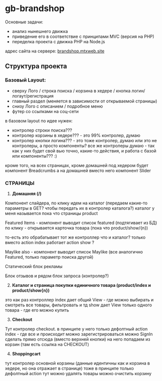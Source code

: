 # gb-brandshop

Основные задачи:

- анализ нынешнего движка
- приведение его в соответствие с принципами MVC (версия на PHP)
- переделка проекта с движка PHP на Node.js

адрес сайта на сервере: [brandshop.mtxweb.site](brandshop.mtxweb.site)

## Структура проекта

### Базовый Layout:
- сверху Лого / строка поиска / корзина в хедере / кнопка логин/логаут/регистрация
- главный раздел (меняется в зависимости от открываемой страницы)
- снизу Лого с описанием / подробное меню
- футер со ссылками на соц-сети

в базовом layout по идее нужен:
- контролер строки поиска???
- контролер корзины в хедере??? - это 99% контролер, думаю
- контролер кнопки логина??? - это тоже контролер, думаю
или это не контролеры, а просто компоненты?
все же контролеры думаю - так как у них будет свой вью точно, какие-то действия, и работа с базой
или компоненты??? :)

кроме того, на всех страницах, кроме домашней под хедером будет компонент Breadcrumbs
а на домашней вместо него компонент Slider

### СТРАНИЦЫ

1. **Домашняя (/)**

Компонент слайдера, по клику идем на каталог (передаем какие-то параметры в GET? чтобы передать их в контролер каталога?)
каталог у меня называется пока что страницы product

Featured Items - компонент выводит список featured (подтягивает из БД)
по клику - открывается карточка товара (пока что product/show/{n})

то-есть это обрабатывает тот же контроллер что и каталог? только вместо action index работает action show ?

Maylike also - компонент выводит список Maylike (все аналогично Featured, только параметр поиска другой)

Статический блок рекламы

Блок отзывов и рядом блок запроса (контролер?)

2. **Каталог и страница покупки единичного товара (product/index и product/show{n})**

это как раз контроллер
index дает общий View - где можно выбирать и смотреть все товары, фильтровать и тд
show дает View только одного товара - где его можно купить

3. **Checkout**

Тут контролер checkout. в принципе у него только дефолтный action
index - где все и происходит
можно зарегистрироваться
можно SignIn сделать прямо отсюда (вместо верхней кнопки)
на него попадаем из корзин (там есть ссылка на CHECKOUT)

4. **Shoppingcart**

тут контролер основной корзины (данные идентичны как и корзина в хедере, но она отражает в странице)
тоже в принципе только дефолтный action
тут можно удалять товары
можно очистить корзину

